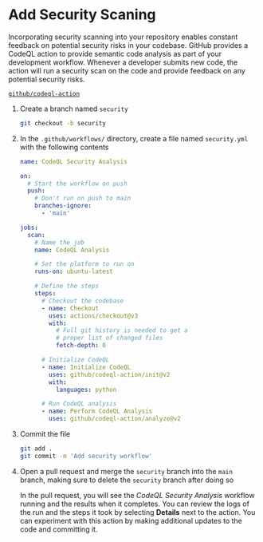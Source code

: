 # Add Security Scaning

Incorporating security scanning into your repository enables constant feedback
on potential security risks in your codebase. GitHub provides a CodeQL action to
provide semantic code analysis as part of your development workflow. Whenever a
developer submits new code, the action will run a security scan on the code and
provide feedback on any potential security risks.

[`github/codeql-action`](https://github.com/github/codeql-action)

1. Create a branch named `security`

   ```bash
   git checkout -b security
   ```

1. In the `.github/workflows/` directory, create a file named `security.yml`
   with the following contents

   ```yml
   name: CodeQL Security Analysis

   on:
     # Start the workflow on push
     push:
       # Don't run on push to main
       branches-ignore:
         - 'main'

   jobs:
     scan:
       # Name the job
       name: CodeQL Analysis

       # Set the platform to run on
       runs-on: ubuntu-latest

       # Define the steps
       steps:
         # Checkout the codebase
         - name: Checkout
           uses: actions/checkout@v3
           with:
             # Full git history is needed to get a
             # proper list of changed files
             fetch-depth: 0

         # Initialize CodeQL
         - name: Initialize CodeQL
           uses: github/codeql-action/init@v2
           with:
             languages: python

         # Run CodeQL analysis
         - name: Perform CodeQL Analysis
           uses: github/codeql-action/analyze@v2
   ```

1. Commit the file

   ```bash
   git add .
   git commit -m 'Add security workflow'
   ```

1. Open a pull request and merge the `security` branch into the `main` branch,
   making sure to delete the `security` branch after doing so

   In the pull request, you will see the _CodeQL Security Analysis_ workflow
   running and the results when it completes. You can review the logs of the run
   and the steps it took by selecting **Details** next to the action. You can
   experiment with this action by making additional updates to the code and
   committing it.
